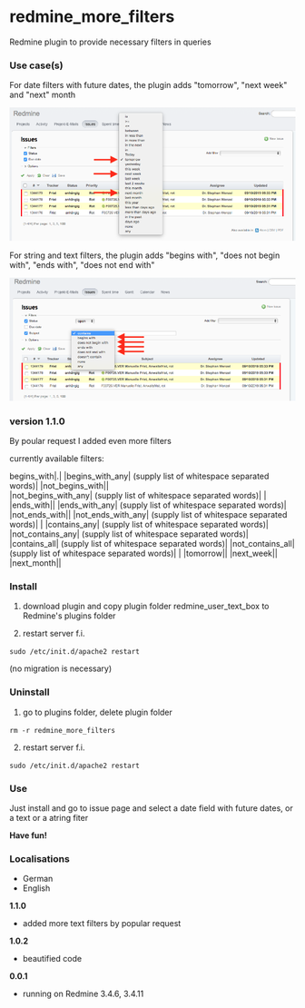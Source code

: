 # redmine_more_filters

Redmine plugin to provide necessary filters in queries

### Use case(s)

For date filters with future dates, the plugin adds "tomorrow", "next week" and "next" month

![PNG that represents a quick overview](/doc/new_date_filters.png)

For string and text filters, the plugin adds "begins with", "does not begin with", "ends with", "does not end with"

![PNG that represents a quick overview](/doc/new_string_and_text_filters.png)

### version 1.1.0

By poular request I added even more filters

currently available filters:

begins_with|.|
|begins_with_any|   (supply list of whitespace separated words)|
|not_begins_with||  
|not_begins_with_any| (supply list of whitespace separated words)|
|
|ends_with||
|ends_with_any|       (supply list of whitespace separated words)|
|not_ends_with||
|not_ends_with_any|   (supply list of whitespace separated words)|
|
|contains_any|        (supply list of whitespace separated words)|
|not_contains_any|    (supply list of whitespace separated words)|
|contains_all|        (supply list of whitespace separated words)|
|not_contains_all|    (supply list of whitespace separated words)|
|
|tomorrow||
|next_week||
|next_month||


### Install

1. download plugin and copy plugin folder redmine_user_text_box to Redmine's plugins folder 

2. restart server f.i.  

`sudo /etc/init.d/apache2 restart`

(no migration is necessary)

### Uninstall

1. go to plugins folder, delete plugin folder  

`rm -r redmine_more_filters`

2. restart server f.i. 

`sudo /etc/init.d/apache2 restart`

### Use

Just install and go to issue page and select a date field with future dates, or a text or a atring fiter

**Have fun!**

### Localisations

* German
* English

**1.1.0**
  - added more text filters by popular request

**1.0.2** 
  - beautified code


**0.0.1** 
  - running on Redmine 3.4.6, 3.4.11
